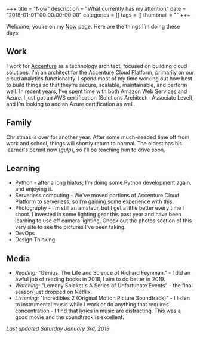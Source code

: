 +++
title = "Now"
description = "What currently has my attention"
date = "2018-01-01T00:00:00-00:00"
categories = []
tags = []
thumbnail = ""
+++

Welcome, you’re on my [Now](https://nownownow.com/about) page. Here are the things I’m doing these days:

## Work

I work for [Accenture](https://accenture.com) as a technology architect, focused on building cloud solutions. I'm an architect for the Accenture Cloud Platform, primarily on our cloud analytics functionality. I spend most of my time working out how best to build things so that they’re secure,  scalable, maintainable, and perform well. In recent years, I’ve spent time with both Amazon Web Services and Azure. I just got an  AWS certification (Solutions Architect - Associate Level), and I’m looking to add an Azure certification as well.

## Family

Christmas is over for another year. After some much-needed time off from work and school, things will shortly return to normal. The oldest has his learner's permit now (_gulp_), so I'll be teaching him to drive soon. 

## Learning

* Python - after a long hiatus, I’m doing some Python development again, and enjoying it.
* Serverless computing - We've moved portions of Accenture Cloud Platform to serverless, so I’m gaining some experience with this.
* Photography - I'm still an amateur, but I get a little better every time I shoot. I invested in some lighting gear this past year and have been learning to use off camera lighting. Check out the photos section of this very site to see the pictures I've been taking.
* DevOps
* Design Thinking

## Media

* *Reading:* "Genius: The Life and Science of Richard Feynman." - I did an awful job of reading books in 2018, I aim to do better in 2019. 
* *Watching:* "Lemony Snicket's A Series of Unfortunate Events" - the final season just dropped on Netflix.
* *Listening:* "Incredibles 2 (Original Motion Picture Soundtrack)" - I listen to instrumental music while I work or do anything that requires concentration - I find that lyrics in music are distracting. This was a good movie and the soundtrack is excellent. 

_Last updated Saturday January 3rd, 2019_
